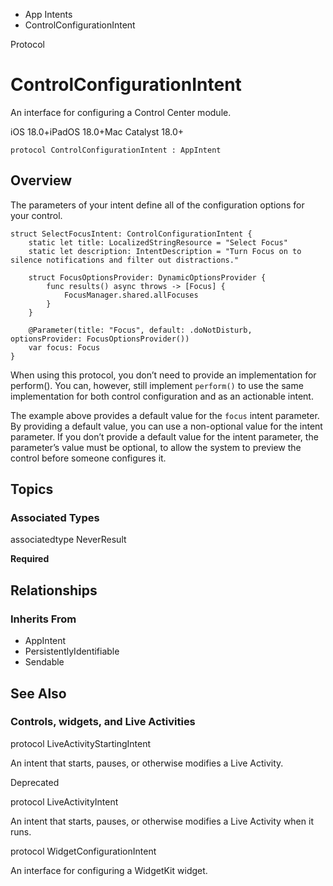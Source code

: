 

- App Intents
-  ControlConfigurationIntent 

Protocol

# ControlConfigurationIntent

An interface for configuring a Control Center module.

iOS 18.0+iPadOS 18.0+Mac Catalyst 18.0+

``` source
protocol ControlConfigurationIntent : AppIntent
```

## Overview

The parameters of your intent define all of the configuration options for your control.

```
struct SelectFocusIntent: ControlConfigurationIntent {
    static let title: LocalizedStringResource = "Select Focus"
    static let description: IntentDescription = "Turn Focus on to silence notifications and filter out distractions."

    struct FocusOptionsProvider: DynamicOptionsProvider {
        func results() async throws -> [Focus] {
            FocusManager.shared.allFocuses
        }
    }

    @Parameter(title: "Focus", default: .doNotDisturb, optionsProvider: FocusOptionsProvider())
    var focus: Focus
}
```

When using this protocol, you don’t need to provide an implementation for perform(). You can, however, still implement `perform()` to use the same implementation for both control configuration and as an actionable intent.

The example above provides a default value for the `focus` intent parameter. By providing a default value, you can use a non-optional value for the intent parameter. If you don’t provide a default value for the intent parameter, the parameter’s value must be optional, to allow the system to preview the control before someone configures it.

## Topics

### Associated Types

associatedtype NeverResult

**Required**

## Relationships

### Inherits From

- AppIntent
- PersistentlyIdentifiable
- Sendable

## See Also

### Controls, widgets, and Live Activities

protocol LiveActivityStartingIntent

An intent that starts, pauses, or otherwise modifies a Live Activity.

Deprecated

protocol LiveActivityIntent

An intent that starts, pauses, or otherwise modifies a Live Activity when it runs.

protocol WidgetConfigurationIntent

An interface for configuring a WidgetKit widget.

